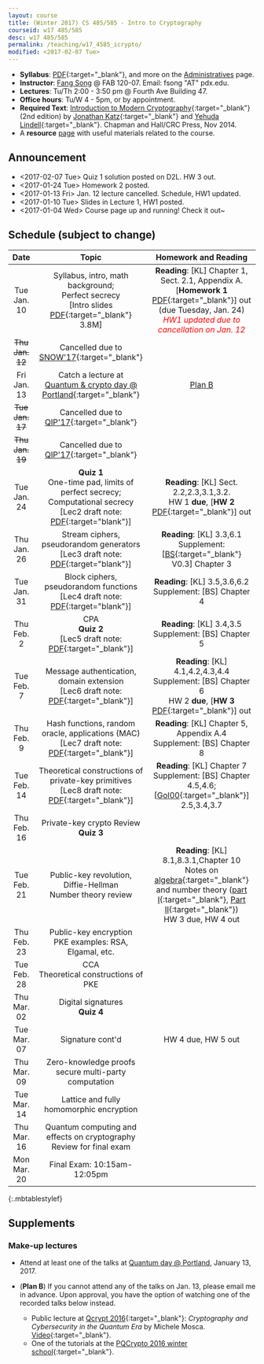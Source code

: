 ```yaml
---
layout: course
title: (Winter 2017) CS 485/585 - Intro to Cryptography
courseid: w17 485/585
desc: w17 485/585
permalink: /teaching/w17_4585_icrypto/
modified: <2017-02-07 Tue>
---
```

*  **Syllabus**: [PDF]({{base}}/teaching/w17_4585_icrypto/syllabus.pdf){:target="_blank"}, and more on the [Administratives]({{base}}/teaching/w17_4585_icrypto/admin/) page.
*  **Instructor**: [Fang Song]({{base}}/) @ FAB 120-07. Email: fsong "AT" pdx.edu.
*  **Lectures**: Tu/Th 2:00 - 3:50 pm @ Fourth Ave Building 47.
*  **Office hours**: Tu/W 4 - 5pm, or by appointment. 
*  **Required Text**: [Introduction to Modern
Cryptography](http://www.cs.umd.edu/~jkatz/imc.html){:target="_blank"}
(2nd edition) by [Jonathan
Katz](http://www.cs.umd.edu/~jkatz){:target="_blank"} and [Yehuda
Lindell](http://u.cs.biu.ac.il/~lindell/){:target="_blank"}.  Chapman
and Hall/CRC Press, Nov 2014.
* A **resource** [page]({{base}}/teaching/w17_4585_icrypto/resource/) with useful materials related to the course. 

## Announcement
*  <2017-02-07 Tue> Quiz 1 solution posted on D2L. HW 3 out.
*  <2017-01-24 Tue> Homework 2 posted. 
*  <2017-01-13 Fri> Jan. 12 lecture cancelled. Schedule, HW1 updated.
*  <2017-01-10 Tue> Slides in Lecture 1, HW1 posted. 
*  <2017-01-04 Wed> Course page up and running! Check it out~ 

## Schedule (subject to change)

<!--
\[KL\]: Katz-Lindell [Introduction to Modern
Cryptography](http://www.cs.umd.edu/~jkatz/imc.html){:target="_blank"} 

\[BS\]: Boneh-Shoup [A Graduate Course on Applied Cryptography](https://crypto.stanford.edu/~dabo/cryptobook/){:target="_blank"}.
-->

<!--
| Date  | Topic | Homework and Reading |
| :---------: |:----------:|:-----:|
| Tue Jan. 10  | Syllabus, intro, math background <br>Perfect secrecy, one-time pad | <br>Homework 1 out [PDF]() (due Tuesday, Jan. 24)  |
|Thu Jan. 12 |Limits of perfect secrecy <br> Private-key crypto |Reading:  |
|<s>Tue Jan. 17</s>| Cancelled due to [QIP'17](https://www.stationq.com/qip-2017/){:target="_blank"}||
|Thu Jan. 19|Quiz <br> Pseudorandom generators and stream ciphers <br> proof by reduction| |
|Tue Jan. 24|CPA, pseudorandom functions and block ciphers <br> CCA | |
|Thu Jan. 26| Message authentication | |
|Tue Jan. 31| MAC continued | |
|Thu Feb. 2| Quiz <br> Hash functions, random oracle model| |
|Tue Feb. 7| Hash function applications <br> block ciphers and stream ciphers in practice||
|Thu Feb. 9| Theoretical constructions of private-key primitives ||
|Tue Feb. 14|Public-key revolution, Diffie-Hellman key exchange <br> number theory review||
|Thu Feb. 16|Mid-term||
|Tue Feb. 21|Public-key encryption, CPA, CCA||
|Thu Feb. 23|PKE examples: RSA, Elgamal, etc. ||
|Tue Feb. 28|Theoretical constructions of PKE||
|Thu Mar. 02|Quiz <br>Digital signatures ||
|Tue Mar. 07|Signature cont'd||
|Thu Mar. 09|Zero-knowledge proofs <br> secure multi-party computation||
|Tue Mar. 14|Lattice and fully homomorphic encryption||
|Thu Mar. 16| Quantum computing and effects on cryptography <br> Review for final exam||
|Mon Mar. 20| Final Exam: 10:15am-12:05pm||
{:.mbtablestylef}
-->

| Date  | Topic | Homework and Reading |
| :---------: |:----------:|:-----:|
| Tue Jan. 10  | Syllabus, intro, math background; <br>Perfect secrecy<br> [Intro slides [PDF]({{base}}/teaching/w17_4585_icrypto/lec1_ppt.pdf){:target="_blank"} 3.8M] | **Reading**: [KL] Chapter 1, Sect. 2.1, Appendix A. <br>[**Homework 1** [PDF]({{base}}/teaching/w17_4585_icrypto/w17_cs4585_hw1.pdf){:target="_blank"}] out (due Tuesday, Jan. 24)<br> <i style="color:red;">HW1 updated due to cancellation on Jan. 12</i> |
|<s>Thu Jan. 12</s>| Cancelled due to [SNOW'17](http://www.opb.org/news/article/snowstorm-portland-region-school-closures-traffic/){:target="_blank"} ||
|Fri Jan. 13 | Catch a lecture at <br> [Quantum & crypto day @ Portland](http://www.fangsong.info/activity/w17qpdx/){:target="_blank"} | [Plan B](#mu)|
|<s>Tue Jan. 17</s>| Cancelled due to [QIP'17](https://www.stationq.com/qip-2017/){:target="_blank"}||
|<s>Thu Jan. 19</s>|Cancelled due to [QIP'17](https://www.stationq.com/qip-2017/){:target="_blank"}||
|Tue Jan. 24 |**Quiz 1** <br> One-time pad, limits of perfect secrecy; <br> Computational secrecy <br> [Lec2 draft note: [PDF]({{base}}/teaching/w17_4585_icrypto/lec2_note.pdf){:target="blank"}] | **Reading**: [KL] Sect. 2.2,2.3,3.1,3.2. <br> HW 1 **due**, [**HW 2** [PDF]({{base}}/teaching/w17_4585_icrypto/w17_cs4585_hw2.pdf){:target="_blank"}] out|
|Thu Jan. 26| Stream ciphers, pseudorandom generators <br> [Lec3 draft note: [PDF]({{base}}/teaching/w17_4585_icrypto/lec3_note.pdf){:target="blank"}] |**Reading**: [KL] 3.3,6.1 <br> Supplement: [[BS](https://crypto.stanford.edu/~dabo/cryptobook/){:target="_blank"} V0.3] Chapter 3 |
|Tue Jan. 31| Block ciphers, pseudorandom functions <br> [Lec4 draft note: [PDF]({{base}}/teaching/w17_4585_icrypto/lec4_note.pdf){:target="blank"}] | **Reading**: [KL] 3.5,3.6,6.2 <br> Supplement: [BS] Chapter 4  |
|Thu Feb. 2| CPA <br> **Quiz 2** <br> [Lec5 draft note: [PDF]({{base}}/teaching/w17_4585_icrypto/lec5_note.pdf){:target="_blank"}]|  **Reading**: [KL] 3.4,3.5 <br> Supplement: [BS] Chapter 5 |
|Tue Feb. 7| Message authentication, domain extension <br> [Lec6 draft note: [PDF]({{base}}/teaching/w17_4585_icrypto/lec6_note.pdf){:target="_blank"}]|**Reading**: [KL] 4.1,4.2,4.3,4.4 <br> Supplement: [BS] Chapter 6  <br> HW 2 **due**, [**HW 3** [PDF]({{base}}/teaching/w17_4585_icrypto/w17_cs4585_hw3.pdf){:target="_blank"}] out |
|Thu Feb. 9| Hash functions, random oracle, applications (MAC) <br> [Lec7 draft note: [PDF]({{base}}/teaching/w17_4585_icrypto/lec7_note.pdf){:target="_blank"}]|**Reading**: [KL] Chapter 5, Appendix A.4 <br> Supplement: [BS] Chapter 8|
|Tue Feb. 14|Theoretical constructions of private-key primitives <br> [Lec8 draft note: [PDF]({{base}}/teaching/w17_4585_icrypto/lec8_note.pdf){:target="_blank"}]|**Reading**: [KL] Chapter 7 <br> Supplement: [BS] Chapter 4.5,4.6; [[Gol00](https://www.amazon.com/Foundations-Cryptography-1-Basic-Tools/dp/0521035368){:target="_blank"}] 2.5,3.4,3.7|
|Thu Feb. 16| Private-key crypto Review  <br> **Quiz 3**||
|Tue Feb. 21|Public-key revolution, Diffie-Hellman <br> Number theory review| **Reading**: [KL] 8.1,8.3.1,Chapter 10 <br> Notes on [algebra](https://people.eecs.berkeley.edu/~luca/cs276/notesalgebra.pdf){:target="_blank"} and number theory ([part I](http://www.cs.nyu.edu/courses/spring12/CSCI-GA.3210-001/out/boneh1.pdf){:target="_blank"}, [Part II](http://www.cs.nyu.edu/courses/spring12/CSCI-GA.3210-001/out/boneh2.pdf){:target="_blank"}) <br> HW 3 due, HW 4 out|
|Thu Feb. 23|Public-key encryption <br> PKE examples: RSA, Elgamal, etc. ||
|Tue Feb. 28|CCA <br>Theoretical constructions of PKE||
|Thu Mar. 02|Digital signatures <br> **Quiz 4** | |
|Tue Mar. 07|Signature cont'd| HW 4 due, HW 5 out|
|Thu Mar. 09|Zero-knowledge proofs <br> secure multi-party computation||
|Tue Mar. 14|Lattice and fully homomorphic encryption||
|Thu Mar. 16| Quantum computing and effects on cryptography <br> Review for final exam||
|Mon Mar. 20| Final Exam: 10:15am-12:05pm||
{:.mbtablestylef}

## Supplements

### <a name="mu"></a>**Make-up lectures**
*  Attend at least one of the talks
   at
   [Quantum day @ Portland](http://fangsong.info/activity/w17qpdx/),
   January 13, 2017. 

*  (**Plan B**) If you cannot attend any of the talks on Jan. 13,
   please email me in advance. Upon approval, you have the option of
   watching one of the recorded talks below instead.
   *  Public lecture at [Qcrypt 2016](http://2016.qcrypt.net/){:target="_blank"}:
      _Cryptography and Cybersecurity in the Quantum Era_ by Michele
      Mosca. [Video](https://www.youtube.com/watch?v=vipU_-QGoOg&feature=youtu.be&list=PLUz_4vZOI0H0nfczvYk2C_UbE_BMs8cpY){:target="_blank"}.
   *  One of the tutorials at the [PQCrypto 2016 winter school](https://pqcrypto2016.jp/winter/){:target="_blank"}.	  
